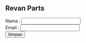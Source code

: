 <html>
<head>
</head>
<body>
    <h2>Revan Parts</h2>
    <form action="proses.php" method="POST">
        <label>Nama :</label>
        <input type="text" name="name" required><br>
        <label>Email :</label>
        <input type="email" name="email" required><br>
        <button type="submit">Simpan</button>
    </form>
</body>
</html>
